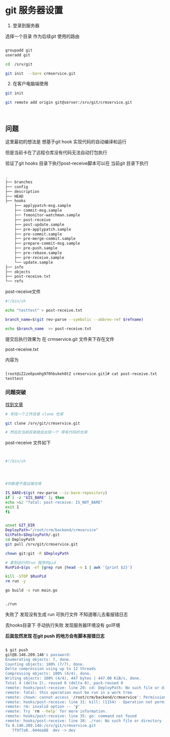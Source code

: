# git 服务器设置


1. 登录到服务器

选择一个目录 作为后续git 使用的路由

```bash

groupadd git
useradd git

cd  /srv/git

git init  --bare crmservice.git


```


2. 在客户电脑端使用

```bash
git init

git remote add origin git@server:/srv/git/crmservice.git




```

<p>


## 问题


这里最初的想法是 想基于git hook 实现代码的自动编译和运行

但是当前卡在了远程仓库没有代码无法自动打包执行

验证了git hooks 目录下执行post-receive脚本可以在 当前git 目录下执行

```bash

.
├── branches
├── config
├── description
├── HEAD
├── hooks
    ├── applypatch-msg.sample
    ├── commit-msg.sample
    ├── fsmonitor-watchman.sample
    ├── post-receive
    ├── post-update.sample
    ├── pre-applypatch.sample
    ├── pre-commit.sample
    ├── pre-merge-commit.sample
    ├── prepare-commit-msg.sample
    ├── pre-push.sample
    ├── pre-rebase.sample
    ├── pre-receive.sample
    └── update.sample
├── info
├── objects
├── post-receive.txt
└── refs

```


post-receive文件
```sh
#!/bin/sh

echo "testtest" > post-receive.txt

branch_name=$(git rev-parse --symbolic --abbrev-ref $refname)

echo $branch_name  >> post-receive.txt

```

提交后执行效果为 在 crmservice.git 文件夹下存在文件

post-receive.txt

内容为

```bash

[root@iZ2ze6psmhg970hbukeh0tZ crmservice.git]# cat post-receive.txt
testtest

```


### 问题突破

[找到文章](https://www.cnblogs.com/wowchky/p/9177036.html)



```bash
# 寻找一个工作目录 clone 仓库

git clone /srv/git/crmservice.git

# 然后在当前目录就会出现一个 带有代码的仓库

```

post-receive 文件如下

```bash


#!/bin/sh




#判断是不是远端仓库

IS_BARE=$(git rev-parse --is-bare-repository)
if [ -z "$IS_BARE" ]; then
echo >&2 "fatal: post-receive: IS_NOT_BARE"
exit 1
fi


unset GIT_DIR
DeployPath="/root/crm/backend/crmservice"
GitPath=$DeployPath/.git
cd DeployPath
git pull /srv/git/crmservice.git

chown git:git -R $DeployPath

# 拿到运行的run 程序的pid
RunPid=$(ps -ef |grep run |head -n 1 | awk '{print $2}')

kill -STOP $RunPid
rm run -y

go build -o run main.go


./run

```

失败了 发现没有生成 run 可执行文件 不知道哪儿去看报错日志

去hooks目录下 手动执行失败 发现服务器环境没有 go环境



**后面忽然发现  在git push 的地方会有脚本报错日志**

```bash

$ git push
git@8.146.209.146's password:
Enumerating objects: 7, done.
Counting objects: 100% (7/7), done.
Delta compression using up to 12 threads
Compressing objects: 100% (4/4), done.
Writing objects: 100% (4/4), 447 bytes | 447.00 KiB/s, done.
Total 4 (delta 2), reused 0 (delta 0), pack-reused 0
remote: hooks/post-receive: line 20: cd: DeployPath: No such file or directory
remote: fatal: this operation must be run in a work tree
remote: chown: cannot access '/root/crm/backend/crmservice': Permission denied
remote: hooks/post-receive: line 31: kill: (1154) - Operation not permitted
remote: rm: invalid option -- 'y'
remote: Try 'rm --help' for more information.
remote: hooks/post-receive: line 35: go: command not found
remote: hooks/post-receive: line 38: ./run: No such file or directory
To 8.146.209.146:/srv/git/crmservice.git
   7f9f7a0..044ea88  dev -> dev


```

